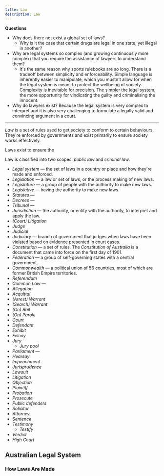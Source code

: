 ```yaml
---
title: Law
description: Law
---
```



**Questions**
- Why does there not exist a global set of laws?
    - Why is it the case that certain drugs are legal in one state, yet illegal in another?
- Why are legal systems so complex (and growing continuously more complex) that you require the assistance of lawyers to understand them?
    - It's the same reason why sports rulebooks are so long. There is a tradeoff between simplicity and enforceability. Simple language is inherently easier to manipulate, which you mustn't allow for when the legal system is meant to protect the wellbeing of society. Complexity is inevitable for precision. The simpler the legal system, the more opportunity for vindicating the guilty and criminalising the innocent.
- Why do lawyers exist? Because the legal system is very complex to interpret and it is also very challenging to formulate a legally valid and convincing argument in a court.

---

*Law* is a set of rules used to get society to conform to certain behaviours. They're enforced by governments and exist primarily to ensure society works effectively.

Laws exist to ensure the

Law is classified into two scopes: *public law* and *criminal law*.

- *Legal system* — the set of laws in a country or place and how they're made and enforced.
- *Legislation* — a law or set of laws, or the process making of new laws.
- *Legislature* — a group of people with the authority to make new laws. 
- *Legislative* — having the authority to make new laws.
- *Statutes* — 
- *Decrees* — 
- *Tribunal* — 
- *Jurisdiction* — the authority, or entity with the authority, to interpret and apply the law.
- *(Court) Litigation*
- *Judge*
- *Judicial* 
- *Judiciary* — branch of government that judges when laws have been violated based on evidence presented in court cases.
- *Constitution* — a set of rules. The *Constitution of Australia* is a document     that came into force on the first day of 1901.
- *Federation* — a group of self-governing states with a central government.
- *Commonwealth* — a political union of 56 countries, most of which are former British Empire territories.
- *Referendum*
- *Common Law* — 
- *Allegation*
- *Acquittal*
- *(Arrest) Warrant*
- *(Search) Warrant*
- *(On) Bail*
- *(On) Parole*
- *Court*
- *Defendant*
- *Exhibit*
- *Felony*
- *Jury*
    - *Jury pool*
- *Parliament* — 
- *Hearsay*
- *Impeachment*
- *Jurisprudence*
- *Lawsuit*
- *Litigation*
- *Objection*
- *Plaintiff*
- *Probation*
- *Prosecute*
- *Public defenders*
- *Solicitor*
- *Attorney*
- *Sentence*
- *Testimony*
    - *Testify*
- *Verdict*
- *High Court*

## Australian Legal System



### How Laws Are Made
